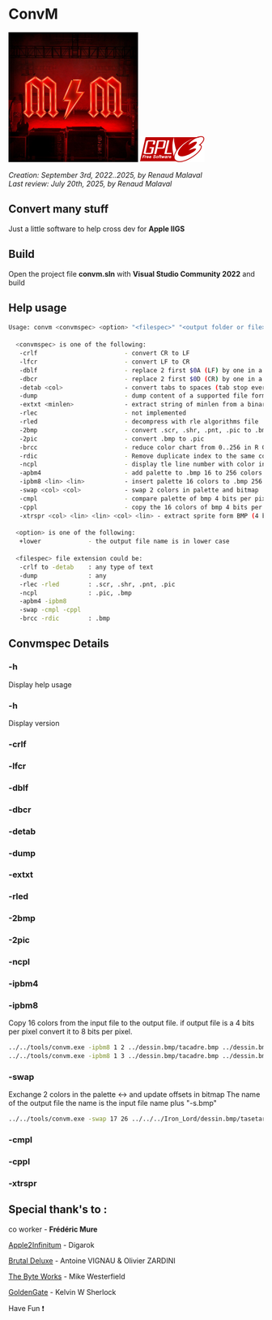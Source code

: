 
# **ConvM**

![Alt text](./MM_PowerUp_256x256.png "ConvM")    ![Alt text](./gplv3-127x51.png "license GPL v3") 

_Creation: September 3rd, 2022..2025, by Renaud Malaval_  
_Last review: July 20th, 2025, by Renaud Malaval_

## Convert many stuff

Just a little software to help cross dev for **Apple IIGS**

## Build

Open the project file **convm.sln** with **Visual Studio Community 2022** and build

## Help usage

```bash
Usage: convm <convmspec> <option> "<filespec>" "<output folder or file>"

  <convmspec> is one of the following:
   -crlf                        - convert CR to LF
   -lfcr                        - convert LF to CR
   -dblf                        - replace 2 first $0A (LF) by one in a serie
   -dbcr                        - replace 2 first $0D (CR) by one in a serie
   -detab <col>                 - convert tabs to spaces (tab stop every COL columns)
   -dump                        - dump content of a supported file format
   -extxt <minlen>              - extract string of minlen from a binary file
   -rlec                        - not implemented
   -rled                        - decompress with rle algorithms file
   -2bmp                        - convert .scr, .shr, .pnt, .pic to .bmp
   -2pic                        - convert .bmp to .pic
   -brcc                        - reduce color chart from 0..256 in R G B (bmp) to 0..15 in R G B (pic)
   -rdic                        - Remove duplicate index to the same color
   -ncpl                        - display tle line number with color index not used in .pic and .bmp
   -apbm4                       - add palette to .bmp 16 to 256 colors
   -ipbm8 <lin> <lin>           - insert palette 16 colors to .bmp 256 colors at lines
   -swap <col> <col>            - swap 2 colors in palette and bitmap
   -cmpl                        - compare palette of bmp 4 bits per pixel
   -cppl                        - copy the 16 colors of bmp 4 bits per pixel and fist 16 colors of bmp 8 bits per pixel
   -xtrspr <col> <lin> <lin> <col> <lin> - extract sprite form BMP (4 bits per pixel) to text to .aii

  <option> is one of the following:
   +lower             - the output file name is in lower case

  <filespec> file extension could be:
   -crlf to -detab    : any type of text
   -dump              : any
   -rlec -rled        : .scr, .shr, .pnt, .pic
   -ncpl              : .pic, .bmp
   -apbm4 -ipbm8
   -swap -cmpl -cppl
   -brcc -rdic        : .bmp
```

## Convmspec Details

### -h

  Display help usage 

### -h

  Display version

### -crlf <file>

### -lfcr <file>

### -dblf <file>

### -dbcr <file>

### -detab <col> <file>

### -dump <file>

### -extxt <minlen> <file>

### -rled

### -2bmp

### -2pic

### -ncpl

### -ipbm4 

### -ipbm8 <lin> <lin> <file> <file>

  Copy 16 colors from the input file to the output file.
  if output file is a 4 bits per pixel convert it to 8 bits per pixel.
  ```bash
  ../../tools/convm.exe -ipbm8 1 2 ../dessin.bmp/tacadre.bmp ../dessin.bmp/tasetarc111.bmp
  ../../tools/convm.exe -ipbm8 1 3 ../dessin.bmp/tacadre.bmp ../dessin.bmp/tasetarc111.bmp
  ```

### -swap <col> <col> <file>

  Exchange 2 colors in the palette <col> <-> <col> and update offsets in bitmap
  The name of the output file the name is the input file name plus "-s.bmp"
  ```bash
  ../../tools/convm.exe -swap 17 26 ../../../Iron_Lord/dessin.bmp/tasetarc1.bmp
  ```

### -cmpl <file> <file>

### -cppl <file> <file>

### -xtrspr <col> <lin> <lin> <col> <lin> <file>


## Special thank's to :

co worker - **Frédéric Mure**

[Apple2Infinitum](https://app.slack.com/) - Digarok

[Brutal Deluxe](https://www.brutaldeluxe.fr/) - Antoine VIGNAU & Olivier ZARDINI

[The Byte Works](https://www.byteworks.us/Products.html) - Mike Westerfield

[GoldenGate](https://goldengate.gitlab.io/) - Kelvin W Sherlock


Have Fun :exclamation:
